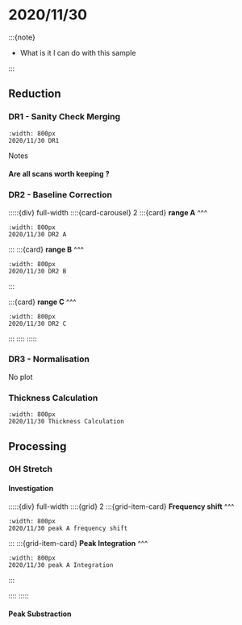# 2020/11/30

:::{note}

- What is it I can do with this sample

:::

## Reduction

### DR1 - Sanity Check Merging

```{figure} Plots/DR/DR1_2020_11_30_Full-range.png
:width: 800px
2020/11/30 DR1
```

Notes

#### Are all scans worth keeping ?


### DR2 - Baseline Correction

:::::{div} full-width
::::{card-carousel} 2
:::{card} 
**range A**
^^^

```{figure} Plots/DR/DR2_2020_11_30_A.png
:width: 800px
2020/11/30 DR2 A
```

:::
:::{card} 
**range B**
^^^

```{figure} Plots/DR/DR2_2020_11_30_B.png
:width: 800px
2020/11/30 DR2 B
```

:::

:::{card} 
**range C**
^^^

```{figure} Plots/DR/DR2_2020_11_30_C.png
:width: 800px
2020/11/30 DR2 C
```

:::
::::
:::::

### DR3 - Normalisation

No plot 

### Thickness Calculation

```{figure} Plots/DR/Thickness-calc_2020_11_30_2.png
:width: 800px
2020/11/30 Thickness Calculation
```


## Processing

### OH Stretch

#### Investigation


:::::{div} full-width
::::{grid} 2
:::{grid-item-card}
**Frequency shift**
^^^

```{figure} Plots/DR/DR2_2020_11_30_PeakA-frequency_wA0.png
:width: 800px
2020/11/30 peak A frequency shift
```

:::
:::{grid-item-card}
**Peak Integration** 
^^^

```{figure} Plots/DR/DR2_2020_11_30_PeakA-Integration.png
:width: 800px
2020/11/30 peak A Integration
```

:::

::::
:::::

#### Peak Substraction
